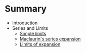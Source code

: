 # Summary

* [Introduction](README.md)
* Series and Limits
  * [Simple limits](simple-limits.md)
  * [Maclaurin's series expansion](maclaurin's-series-expansion.md)
  * [Limits of expansion](limits-of-expansion.md)

